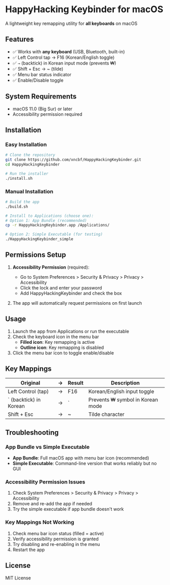 # HappyHacking Keybinder for macOS

A lightweight key remapping utility for **all keyboards** on macOS

## Features

- ✅ Works with **any keyboard** (USB, Bluetooth, built-in)
- ✅ Left Control tap → F16 (Korean/English toggle)
- ✅ ` → ` (backtick) in Korean input mode (prevents ₩)
- ✅ Shift + Esc → ~ (tilde)
- ✅ Menu bar status indicator
- ✅ Enable/Disable toggle

## System Requirements

- macOS 11.0 (Big Sur) or later
- Accessibility permission required

## Installation

### Easy Installation
```bash
# Clone the repository
git clone https://github.com/xncbf/HappyHackingKeybinder.git
cd HappyHackingKeybinder

# Run the installer
./install.sh
```

### Manual Installation
```bash
# Build the app
./build.sh

# Install to Applications (choose one):
# Option 1: App Bundle (recommended)
cp -r HappyHackingKeybinder.app /Applications/

# Option 2: Simple Executable (for testing)
./HappyHackingKeybinder_simple
```

## Permissions Setup

1. **Accessibility Permission** (required):
   - Go to System Preferences > Security & Privacy > Privacy > Accessibility
   - Click the lock and enter your password
   - Add HappyHackingKeybinder and check the box

2. The app will automatically request permissions on first launch

## Usage

1. Launch the app from Applications or run the executable
2. Check the keyboard icon in the menu bar
   - **Filled icon**: Key remapping is active
   - **Outline icon**: Key remapping is disabled
3. Click the menu bar icon to toggle enable/disable

## Key Mappings

| Original | → | Result | Description |
|----------|---|---------|-------------|
| Left Control (tap) | → | F16 | Korean/English input toggle |
| ` (backtick) in Korean | → | ` | Prevents ₩ symbol in Korean mode |
| Shift + Esc | → | ~ | Tilde character |

## Troubleshooting

### App Bundle vs Simple Executable
- **App Bundle**: Full macOS app with menu bar icon (recommended)
- **Simple Executable**: Command-line version that works reliably but no GUI

### Accessibility Permission Issues
1. Check System Preferences > Security & Privacy > Privacy > Accessibility
2. Remove and re-add the app if needed
3. Try the simple executable if app bundle doesn't work

### Key Mappings Not Working
1. Check menu bar icon status (filled = active)
2. Verify accessibility permission is granted
3. Try disabling and re-enabling in the menu
4. Restart the app

## License

MIT License